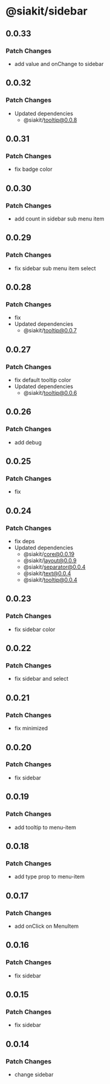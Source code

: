 # @siakit/sidebar

## 0.0.33

### Patch Changes

- add value and onChange to sidebar

## 0.0.32

### Patch Changes

- Updated dependencies
  - @siakit/tooltip@0.0.8

## 0.0.31

### Patch Changes

- fix badge color

## 0.0.30

### Patch Changes

- add count in sidebar sub menu item

## 0.0.29

### Patch Changes

- fix sidebar sub menu item select

## 0.0.28

### Patch Changes

- fix
- Updated dependencies
  - @siakit/tooltip@0.0.7

## 0.0.27

### Patch Changes

- fix default tooltip color
- Updated dependencies
  - @siakit/tooltip@0.0.6

## 0.0.26

### Patch Changes

- add debug

## 0.0.25

### Patch Changes

- fix

## 0.0.24

### Patch Changes

- fix deps
- Updated dependencies
  - @siakit/core@0.0.19
  - @siakit/layout@0.0.9
  - @siakit/separator@0.0.4
  - @siakit/text@0.0.4
  - @siakit/tooltip@0.0.4

## 0.0.23

### Patch Changes

- fix sidebar color

## 0.0.22

### Patch Changes

- fix sidebar and select

## 0.0.21

### Patch Changes

- fix minimized

## 0.0.20

### Patch Changes

- fix sidebar

## 0.0.19

### Patch Changes

- add tooltip to menu-item

## 0.0.18

### Patch Changes

- add type prop to menu-item

## 0.0.17

### Patch Changes

- add onClick on MenuItem

## 0.0.16

### Patch Changes

- fix sidebar

## 0.0.15

### Patch Changes

- fix sidebar

## 0.0.14

### Patch Changes

- change sidebar
